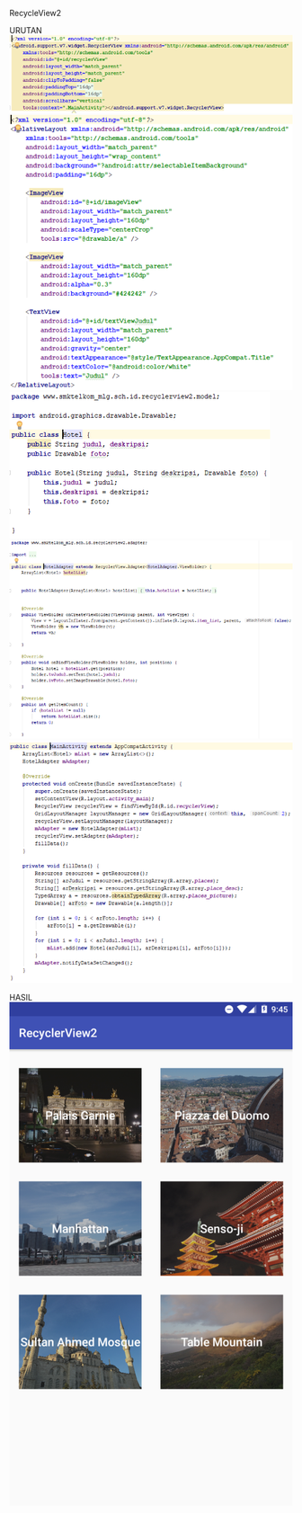 RecycleView2

URUTAN
![alt text](https://github.com/Devanoezra/RecycleView2-Android/blob/master/1.PNG)
![alt text](https://github.com/Devanoezra/RecycleView2-Android/blob/master/2.PNG)
![alt text](https://github.com/Devanoezra/RecycleView2-Android/blob/master/3.PNG)
![alt text](https://github.com/Devanoezra/RecycleView2-Android/blob/master/4.PNG)
![alt text](https://github.com/Devanoezra/RecycleView2-Android/blob/master/5.PNG)

HASIL
![alt text](https://github.com/Devanoezra/RecycleView2-Android/blob/master/hasil.png)
